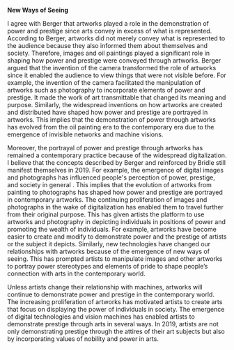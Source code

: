 **New Ways of Seeing**



I agree with Berger that artworks played a role in the demonstration of power and prestige since arts convey in excess of what is represented. According to Berger, artworks did not merely convey what is represented to the audience because they also informed them about themselves and society. Therefore, images and oil paintings played a significant role in shaping how power and prestige were conveyed through artworks. Berger argued that the invention of the camera transformed the role of artworks since it enabled the audience to view things that were not visible before. For example, the invention of the camera facilitated the manipulation of artworks such as photography to incorporate elements of power and prestige. It made the work of art transmittable that changed its meaning and purpose. Similarly, the widespread inventions on how artworks are created and distributed have shaped how power and prestige are portrayed in artworks. This implies that the demonstration of power through artworks has evolved from the oil painting era to the contemporary era due to the emergence of invisible networks and machine visions.

Moreover, the portrayal of power and prestige through artworks has remained a contemporary practice because of the widespread digitalization. I believe that the concepts described by Berger and reinforced by Bridle still manifest themselves in 2019. For example, the emergence of digital images and photographs has influenced people's perception of power, prestige, and society in general . This implies that the evolution of artworks from painting to photographs has shaped how power and prestige are portrayed in contemporary artworks. The continuing proliferation of images and photographs in the wake of digitalization has enabled them to travel further from their original purpose. This has given artists the platform to use artworks and photography in depicting individuals in positions of power and promoting the wealth of individuals. For example, artworks have become easier to create and modify to demonstrate power and the prestige of artists or the subject it depicts. Similarly, new technologies have changed our relationships with artworks because of the emergence of new ways of seeing. This has prompted artists to manipulate images and other artworks to portray power stereotypes and elements of pride to shape people’s connection with arts in the contemporary world.

 Unless artists change their relationship with machines, artworks will continue to demonstrate power and prestige in the contemporary world. The increasing proliferation of artworks has motivated artists to create arts that focus on displaying the power of individuals in society. The emergence of digital technologies and vision machines has enabled artists to demonstrate prestige through arts in several ways. In 2019, artists are not only demonstrating prestige through the attires of their art subjects but also by incorporating values of nobility and power in arts.
